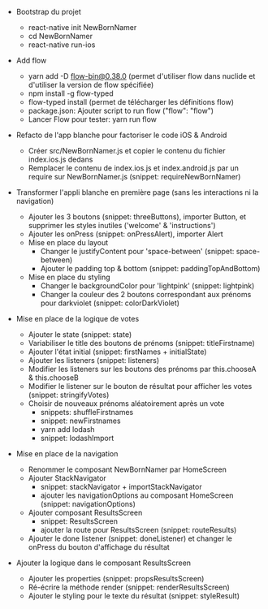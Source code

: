 - Bootstrap du projet
  - react-native init NewBornNamer
  - cd NewBornNamer
  - react-native run-ios

- Add flow
  - yarn add -D flow-bin@0.38.0 (permet d'utiliser flow dans nuclide et d'utiliser la version de flow spécifiée)
  - npm install -g flow-typed
  - flow-typed install (permet de télécharger les définitions flow)
  - package.json: Ajouter script to run flow ("flow": "flow")
  - Lancer Flow pour tester: yarn run flow

- Refacto de l'app blanche pour factoriser le code iOS & Android
  - Créer src/NewBornNamer.js et copier le contenu du fichier index.ios.js dedans
  - Remplacer le contenu de index.ios.js et index.android.js par un require sur NewBornNamer.js (snippet: requireNewBornNamer)

- Transformer l'appli blanche en première page (sans les interactions ni la navigation)
  - Ajouter les 3 boutons (snippet: threeButtons), importer Button, et supprimer les styles inutiles ('welcome' & 'instructions')
  - Ajouter les onPress (snippet: onPressAlert), importer Alert
  - Mise en place du layout
    - Changer le justifyContent pour 'space-between' (snippet: space-between)
    - Ajouter le padding top & bottom (snippet: paddingTopAndBottom)
  - Mise en place du styling
    - Changer le backgroundColor pour 'lightpink' (snippet: lightpink)
    - Changer la couleur des 2 boutons correspondant aux prénoms pour darkviolet (snippet: colorDarkViolet)

- Mise en place de la logique de votes
  - Ajouter le state (snippet: state)
  - Variabiliser le title des boutons de prénoms (snippet: titleFirstname)
  - Ajouter l'état initial (snippet: firstNames + initialState)
  - Ajouter les listeners (snippet: listeners)
  - Modifier les listeners sur les boutons des prénoms par this.chooseA & this.chooseB
  - Modifier le listener sur le bouton de résultat pour afficher les votes (snippet: stringifyVotes)
  - Choisir de nouveaux prénoms aléatoirement après un vote
    - snippets: shuffleFirstnames
    - snippet: newFirstnames
    - yarn add lodash
    - snippet: lodashImport

- Mise en place de la navigation
  - Renommer le composant NewBornNamer par HomeScreen
  - Ajouter StackNavigator
    - snippet: stackNavigator + importStackNavigator
    - ajouter les navigationOptions au composant HomeScreen (snippet: navigationOptions)
  - Ajouter composant ResultsScreen
    - snippet: ResultsScreen
    - ajouter la route pour ResultsScreen (snippet: routeResults)
  - Ajouter le done listener (snippet: doneListener) et changer le onPress du bouton d'affichage du résultat

- Ajouter la logique dans le composant ResultsScreen
  - Ajouter les properties (snippet: propsResultsScreen)
  - Ré-écrire la méthode render (snippet: renderResultsScreen)
  - Ajouter le styling pour le texte du résultat (snippet: styleResult)
